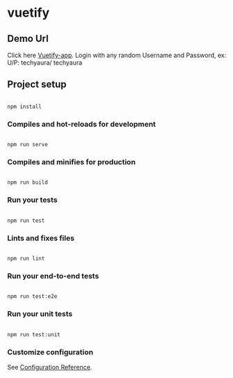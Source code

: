 
# vuetify

  ## Demo Url
  Click here [Vuetify-app](https://vuetify-app.netlify.com).
  Login with any random Username and Password, ex: U/P: techyaura/ techyaura

## Project setup

```

npm install

```

  

### Compiles and hot-reloads for development

```

npm run serve

```

  

### Compiles and minifies for production

```

npm run build

```

  

### Run your tests

```

npm run test

```

  

### Lints and fixes files

```

npm run lint

```

  

### Run your end-to-end tests

```

npm run test:e2e

```

  

### Run your unit tests

```

npm run test:unit

```

  

### Customize configuration

See [Configuration Reference](https://cli.vuejs.org/config/).
